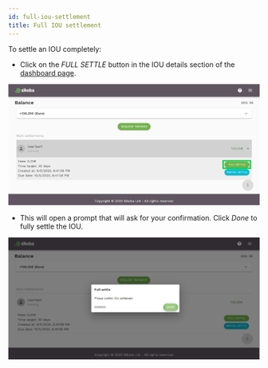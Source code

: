 ```yaml
---
id: full-iou-settlement
title: Full IOU settlement
---
```


To settle an IOU completely:

- Click on the *FULL SETTLE* button in the IOU details section of the [dashboard page](dashboard.md).

<img src="../assets/web/full-settle1.png" alt="Full settle image" />

- This will open a prompt that will ask for your confirmation. Click *Done* to fully settle the IOU.

<img src="../assets/web/full-settle2.JPG" alt="Full settle image" />